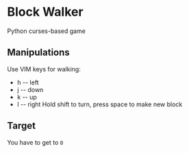 # Block Walker
Python curses-based game

## Manipulations
Use VIM keys for walking:
- h -- left
- j -- down
- k -- up
- l -- right
Hold shift to turn, press space to make new block

## Target
You have to get to `0`
